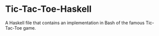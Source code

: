 # Tic-Tac-Toe-Haskell
A Haskell file that contains an implementation in Bash of the famous Tic-Tac-Toe game.
